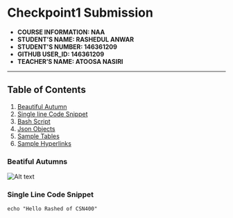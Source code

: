 # Checkpoint1 Submission

- **COURSE INFORMATION: NAA**
- **STUDENT’S NAME: RASHEDUL ANWAR**
- **STUDENT'S NUMBER: 146361209**
- **GITHUB USER_ID: 146361209** 
- **TEACHER’S NAME: ATOOSA NASIRI**

---
## Table of Contents
1. [Beautiful Autumn](https://ibb.co/4M7YtB0)
2. [Single line Code Snippet](#single-lin-code-snippet)
3. [Bash Script](#bash-script)
4. [Json Objects](#json-objects)
5. [Sample Tables](#sample-tables)
6. [Sample Hyperlinks](#sample-hyperlinks)


### Beatiful Autumns
<img src="https://upload.wikimedia.org/wikipedia/commons/thumb/3/37/Autumn_Lane.jpg/247px-Autumn_Lane.jpg" alt="Alt text">

### Single Line Code Snippet
` echo "Hello Rashed of CSN400" `

